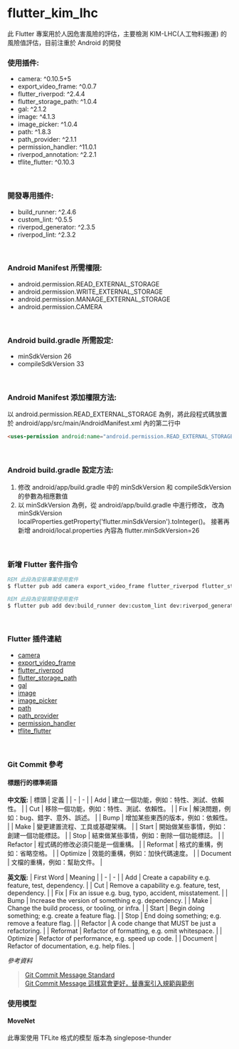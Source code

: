 # flutter_kim_lhc

此 Flutter 專案用於人因危害風險的評估，主要檢測 KIM-LHC(人工物料搬運) 的風險值評估，目前注重於 Android 的開發
<br>

### 使用插件:
* camera: ^0.10.5+5
* export_video_frame: ^0.0.7
* flutter_riverpod: ^2.4.4
* flutter_storage_path: ^1.0.4
* gal: ^2.1.2
* image: ^4.1.3
* image_picker: ^1.0.4
* path: ^1.8.3
* path_provider: ^2.1.1
* permission_handler: ^11.0.1
* riverpod_annotation: ^2.2.1
* tflite_flutter: ^0.10.3
<br>

### 開發專用插件:
* build_runner: ^2.4.6
* custom_lint: ^0.5.5
* riverpod_generator: ^2.3.5
* riverpod_lint: ^2.3.2
<br>

### Android Manifest 所需權限:
* android.permission.READ_EXTERNAL_STORAGE
* android.permission.WRITE_EXTERNAL_STORAGE
* android.permission.MANAGE_EXTERNAL_STORAGE
* android.permission.CAMERA
<br>

### Android build.gradle 所需設定:
* minSdkVersion 26
* compileSdkVersion 33
<br>

### Android Manifest 添加權限方法:
以 android.permission.READ_EXTERNAL_STORAGE 為例，將此段程式碼放置於 android/app/src/main/AndroidManifest.xml 內的第二行中
```html
<uses-permission android:name="android.permission.READ_EXTERNAL_STORAGE" />
```
<br>

### Android build.gradle 設定方法:
1. 修改 android/app/build.gradle 中的 minSdkVersion 和 compileSdkVersion 的參數為相應數值
2. 以 minSdkVersion 為例，從 android/app/build.gradle 中進行修改，
   改為 minSdkVersion localProperties.getProperty('flutter.minSdkVersion').toInteger()。
   接著再新增 android/local.properties 內容為 flutter.minSdkVersion=26
<br>

### 新增 Flutter 套件指令
```bat
REM 此段為安裝專案使用套件
$ flutter pub add camera export_video_frame flutter_riverpod flutter_storage_path gal image image_picker path path_provider permission_handler riverpod_annotation tflite_flutter

REM 此段為安裝開發使用套件
$ flutter pub add dev:build_runner dev:custom_lint dev:riverpod_generator dev:riverpod_lint
```
<br>

### Flutter 插件連結
* [camera](https://pub.dev/packages/camera)
* [export_video_frame](https://pub.dev/packages/export_video_frame)
* [flutter_riverpod](https://pub.dev/packages/flutter_riverpod)
* [flutter_storage_path](https://pub.dev/packages/flutter_storage_path)
* [gal](https://pub.dev/packages/gal)
* [image](https://pub.dev/packages/image)
* [image_picker](https://pub.dev/packages/image_picker)
* [path](https://pub.dev/packages/path)
* [path_provider](https://pub.dev/packages/path_provider)
* [permission_handler](https://pub.dev/packages/permission_handler)
* [tflite_flutter](https://pub.dev/packages/tflite_flutter)
<br>

### Git Commit 參考

#### 標題行的標準術語
**中文版:**
| 標頭 | 定義 |
| - | - |
| Add | 建立一個功能，例如：特性、測試、依賴性。 |
| Cut | 移除一個功能，例如：特性、測試、依賴性。 |
| Fix | 解決問題，例如：bug、錯字、意外、誤述。 |
| Bump | 增加某些東西的版本，例如：依賴性。 |
| Make | 變更建置流程、工具或基礎架構。 |
| Start | 開始做某些事情，例如：創建一個功能標誌。 |
| Stop | 結束做某些事情，例如：刪除一個功能標誌。 |
| Refactor | 程式碼的修改必須只能是一個重構。 |
| Reformat | 格式的重構，例如：省略空格。 |
| Optimize | 效能的重構，例如：加快代碼速度。 |
| Document | 文檔的重構，例如：幫助文件。 |

**英文版:**
| First Word | Meaning |
| - | - |
| Add | Create a capability e.g. feature, test, dependency. |
| Cut | Remove a capability e.g. feature, test, dependency. |
| Fix | Fix an issue e.g. bug, typo, accident, misstatement. |
| Bump | Increase the version of something e.g. dependency. |
| Make | Change the build process, or tooling, or infra. |
| Start | Begin doing something; e.g. create a feature flag. |
| Stop | End doing something; e.g. remove a feature flag. |
| Refactor | A code change that MUST be just a refactoring. |
| Reformat | Refactor of formatting, e.g. omit whitespace. |
| Optimize | Refactor of performance, e.g. speed up code. |
| Document | Refactor of documentation, e.g. help files. |
<br>

*參考資料*

> [Git Commit Message Standard](https://gist.github.com/tonibardina/9290fbc7d605b4f86919426e614fe692)
> <br>
> [Git Commit Message 這樣寫會更好，替專案引入規範與範例](https://wadehuanglearning.blogspot.com/2019/05/commit-commit-commit-why-what-commit.html)

### 使用模型
#### MoveNet

此專案使用 TFLite 格式的模型
版本為 singlepose-thunder
